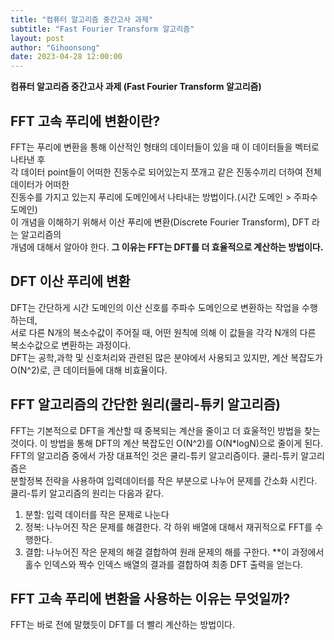 ```yaml
---
title: "컴퓨터 알고리즘 중간고사 과제"
subtitle: "Fast Fourier Transform 알고리즘"
layout: post
author: "Gihoonsong"
date: 2023-04-28 12:00:00
---
```

**컴퓨터 알고리즘 중간고사 과제 (Fast Fourier Transform 알고리즘)**

## FFT 고속 푸리에 변환이란?
FFT는 푸리에 변환을 통해 이산적인 형태의 데이터들이 있을 때 이 데이터들을 벡터로 나타낸 후    
각 데이터 point들이 어떠한 진동수로 되어있는지 쪼개고 같은 진동수끼리 더하여 전체 데이터가 어떠한      
진동수를 가지고 있는지 푸리에 도메인에서 나타내는 방법이다.(시간 도메인 > 주파수 도메인)    
이 개념을 이해하기 위해서 이산 푸리에 변환(Discrete Fourier Transform), DFT 라는 알고리즘의    
개념에 대해서 알아야 한다. **그 이유는 FFT는 DFT를 더 효율적으로 계산하는 방법이다.**
## DFT 이산 푸리에 변환
DFT는 간단하게 시간 도메인의 이산 신호를 주파수 도메인으로 변환하는 작업을 수행하는데,  
서로 다른 N개의 복소수값이 주어질 때, 어떤 원칙에 의해 이 값들을 각각 N개의 다른 복소수값으로 변환하는 과정이다.  
DFT는 공학,과학 및 신호처리와 관련된 많은 분야에서 사용되고 있지만, 계산 복잡도가 O(N^2)로, 큰 데이터들에 대해 비효율이다.
## FFT 알고리즘의 간단한 원리(쿨리-튜키 알고리즘)
FFT는 기본적으로 DFT을 계산할 때 중복되는 계산을 줄이고 더 효울적인 방법을 찾는 것이다.
이 방법을 통해 DFT의 계산 복잡도인 O(N^2)를 O(N*logN)으로 줄이게 된다.
FFT의 알고리즘 중에서 가장 대표적인 것은 쿨리-튜키 알고리즘이다. 쿨리-튜키 알고리즘은  
분할정복 전략을 사용하여 입력데이터를 작은 부분으로 나누어 문제를 간소화 시킨다.  
쿨리-튜키 알고리즘의 원리는 다음과 같다.
>
1. 분할: 입력 데이터를 작은 문제로 나눈다
2. 정복: 나누어진 작은 문제를 해결한다. 각 하위 배열에 대해서 재귀적으로 FFT를 수행한다.
3. 결합: 나누어진 작은 문제의 해결 결합하여 원래 문제의 해를 구한다. **이 과정에서 홀수 인덱스와 짝수 인덱스 배열의 결과를 결합하여 최종 DFT 출력을 얻는다.
>


## FFT 고속 푸리에 변환을 사용하는 이유는 무엇일까?
FFT는 바로 전에 말했듯이 DFT를 더 빨리 계산하는 방법이다.